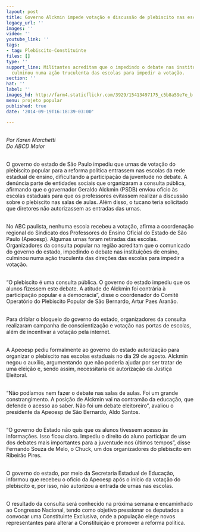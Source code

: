 ```yaml
---
layout: post
title: Governo Alckmin impede votação e discussão de plebiscito nas escolas
legacy_url: ''
images: ''
video: ''
youtube_link: ''
tags:
- tag: Plebiscito-Constituinte
files: []
type: ''
support_line: Militantes acreditam que o impedindo o debate nas instituições de ensino
  culminou numa ação truculenta das escolas para impedir a votação.
section: ''
hat: ''
label: ''
images_hd: http://farm4.staticflickr.com/3929/15413497175_c5b8a59e7e_b.jpg
menu: projeto popular
published: true
date: '2014-09-19T16:18:39-03:00'

---
```

<p><br />
<em>Por Karen Marchetti<br />
Do ABCD Maior</em></p>

<p><br />
O governo do estado de S&atilde;o Paulo impediu que urnas de vota&ccedil;&atilde;o do plebiscito popular para a reforma pol&iacute;tica entrassem nas escolas da rede estadual de ensino, dificultando a participa&ccedil;&atilde;o da juventude no debate. A den&uacute;ncia parte de entidades sociais que organizaram a consulta p&uacute;blica, afirmando que o governador Geraldo Alckmin (PSDB) enviou of&iacute;cio &agrave;s escolas estaduais para que os professores evitassem realizar a discuss&atilde;o sobre o plebiscito nas salas de aulas. Al&eacute;m disso, o tucano teria solicitado que diretores n&atilde;o autorizassem as entradas das urnas.</p>

<p><br />
No ABC paulista, nenhuma escola recebeu a vota&ccedil;&atilde;o, afirma a coordena&ccedil;&atilde;o regional do Sindicato dos Professores do Ensino Oficial do Estado de S&atilde;o Paulo (Apeoesp). Algumas urnas foram retiradas das escolas. Organizadores da consulta popular na regi&atilde;o acreditam que o comunicado do governo do estado, impedindo o debate nas institui&ccedil;&otilde;es de ensino, culminou numa a&ccedil;&atilde;o truculenta das dire&ccedil;&otilde;es das escolas para impedir a vota&ccedil;&atilde;o.</p>

<p><br />
&ldquo;O plebiscito &eacute; uma consulta p&uacute;blica. O governo do estado impediu que os alunos fizessem este debate. A atitude de Alckmin foi contr&aacute;ria &agrave; participa&ccedil;&atilde;o popular e a democracia&rdquo;, disse o coordenador do Comit&ecirc; Operat&oacute;rio do Plebiscito Popular de S&atilde;o Bernardo, Artur Paes Aran&atilde;o.</p>

<p><br />
Para driblar o bloqueio do governo do estado, organizadores da consulta realizaram campanha de conscientiza&ccedil;&atilde;o e vota&ccedil;&atilde;o nas portas de escolas, al&eacute;m de incentivar a vota&ccedil;&atilde;o pela internet.</p>

<p><br />
A Apeoesp pediu formalmente ao governo do estado autoriza&ccedil;&atilde;o para organizar o plebiscito nas escolas estaduais no dia 29 de agosto. Alckmin negou o aux&iacute;lio, argumentando que n&atilde;o poderia ajudar por ser tratar de uma elei&ccedil;&atilde;o e, sendo assim, necessitaria de autoriza&ccedil;&atilde;o da Justi&ccedil;a Eleitoral.</p>

<p><br />
&ldquo;N&atilde;o pod&iacute;amos nem fazer o debate nas salas de aulas. Foi um grande constrangimento. A posi&ccedil;&atilde;o de Alckmin vai na contram&atilde;o da educa&ccedil;&atilde;o, que defende o acesso ao saber. N&atilde;o foi um debate eleitoreiro&rdquo;, avaliou o presidente da Apeoesp de S&atilde;o Bernardo, Aldo Santos.</p>

<p><br />
&ldquo;O governo do Estado n&atilde;o quis que os alunos tivessem acesso &agrave;s informa&ccedil;&otilde;es. Isso ficou claro. Impediu o direito do aluno participar de um dos debates mais importantes para a juventude nos &uacute;ltimos tempos&rdquo;, disse Fernando Souza de Melo, o Chuck, um dos organizadores do plebiscito em Ribeir&atilde;o Pires.</p>

<p><br />
O governo do estado, por meio da Secretaria Estadual de Educa&ccedil;&atilde;o, informou que recebeu o of&iacute;cio da Apeoesp ap&oacute;s o in&iacute;cio da vota&ccedil;&atilde;o do plebiscito e, por isso, n&atilde;o autorizou a entrada de urnas nas escolas.</p>

<p><br />
O resultado da consulta ser&aacute; conhecido na pr&oacute;xima semana e encaminhado ao Congresso Nacional, tendo como objetivo pressionar os deputados a convocar uma Constituinte Exclusiva, onde a popula&ccedil;&atilde;o elege novos representantes para alterar a Constitui&ccedil;&atilde;o e promover a reforma pol&iacute;tica.</p>
